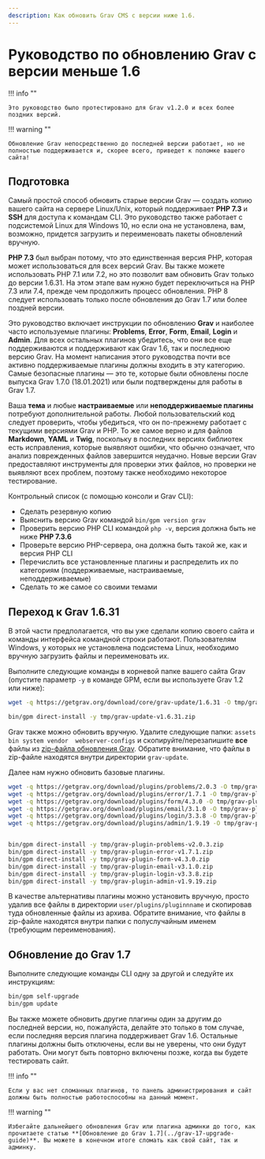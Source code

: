 ```yaml
---
description: Как обновить Grav CMS с версии ниже 1.6.
---
```


# Руководство по обновлению Grav с версии меньше 1.6

!!! info ""

    Это руководство было протестировано для Grav v1.2.0 и всех более поздних версий.

!!! warning ""

    Обновление Grav непосредственно до последней версии работает, но не полностью поддерживается и, скорее всего, приведет к поломке вашего сайта!

## Подготовка

Самый простой способ обновить старые версии Grav — создать копию вашего сайта на сервере Linux/Unix, который поддерживает **PHP 7.3** и **SSH** для доступа к командам CLI. Это руководство также работает с подсистемой Linux для Windows 10, но если она не установлена, вам, возможно, придется загрузить и переименовать пакеты обновлений вручную.

**PHP 7.3** был выбран потому, что это единственная версия PHP, которая может использоваться для всех версий Grav. Вы также можете использовать PHP 7.1 или 7.2, но это позволит вам обновить Grav только до версии 1.6.31. На этом этапе вам нужно будет переключиться на PHP 7.3 или 7.4, прежде чем продолжить процесс обновления. PHP 8 следует использовать только после обновления до Grav 1.7 или более поздней версии.

Это руководство включает инструкции по обновлению **Grav** и наиболее часто используемые плагины: **Problems**, **Error**, **Form**, **Email**, **Login** и **Admin**. Для всех остальных плагинов убедитесь, что они все еще поддерживаются и поддерживают как Grav 1.6, так и последнюю версию Grav. На момент написания этого руководства почти все активно поддерживаемые плагины должны входить в эту категорию. Самые безопасные плагины — это те, которые были обновлены после выпуска Grav 1.7.0 (18.01.2021) или были подтверждены для работы в Grav 1.7.

Ваша **тема** и любые **настраиваемые** или **неподдерживаемые плагины** потребуют дополнительной работы. Любой пользовательский код следует проверить, чтобы убедиться, что он по-прежнему работает с текущими версиями Grav и PHP. То же самое верно и для файлов **Markdown**, **YAML** и **Twig**, поскольку в последних версиях библиотек есть исправления, которые выявляют ошибки, что обычно означает, что анализ поврежденных файлов завершится неудачно. Новые версии Grav предоставляют инструменты для проверки этих файлов, но проверки не выявляют всех проблем, поэтому также необходимо некоторое тестирование.

Контрольный список (с помощью консоли и Grav CLI):

* Сделать резервную копию
* Выяснить версию Grav командой `bin/gpm version grav`
* Проверить версию PHP CLI командой `php -v`, версия должна быть не ниже **PHP 7.3.6**
* Проверьте версию PHP-сервера, она должна быть такой же, как и версия PHP CLI
* Перечислить все установленные плагины и распределить их по категориям (поддерживаемые, настраиваемые, неподдерживаемые)
* Сделать то же самое со своими темами

## Переход к Grav 1.6.31

В этой части предполагается, что вы уже сделали копию своего сайта и команды интерфейса командной строки работают. Пользователям Windows, у которых не установлена ​​подсистема Linux, необходимо вручную загрузить файлы и переименовать их.

Выполните следующие команды в корневой папке вашего сайта Grav (опустите параметр `-y` в команде GPM, если вы используете Grav 1.2 или ниже):

```bash
wget -q https://getgrav.org/download/core/grav-update/1.6.31 -O tmp/grav-update-v1.6.31.zip

bin/gpm direct-install -y tmp/grav-update-v1.6.31.zip
```

Grav также можно обновить вручную. Удалите следующие папки: `assets bin system vendor  webserver-configs` и скопируйте/перезапишите **все** файлы из [zip-файла обновления Grav](https://getgrav.org/download/core/grav-update/1.6.31). Обратите внимание, что файлы в zip-файле находятся внутри директории `grav-update`.

Далее нам нужно обновить базовые плагины.

```bash
wget -q https://getgrav.org/download/plugins/problems/2.0.3 -O tmp/grav-plugin-problems-v2.0.3.zip
wget -q https://getgrav.org/download/plugins/error/1.7.1 -O tmp/grav-plugin-error-v1.7.1.zip
wget -q https://getgrav.org/download/plugins/form/4.3.0 -O tmp/grav-plugin-form-v4.3.0.zip
wget -q https://getgrav.org/download/plugins/email/3.1.0 -O tmp/grav-plugin-email-v3.1.0.zip
wget -q https://getgrav.org/download/plugins/login/3.3.8 -O tmp/grav-plugin-login-v3.3.8.zip
wget -q https://getgrav.org/download/plugins/admin/1.9.19 -O tmp/grav-plugin-admin-v1.9.19.zip


bin/gpm direct-install -y tmp/grav-plugin-problems-v2.0.3.zip
bin/gpm direct-install -y tmp/grav-plugin-error-v1.7.1.zip
bin/gpm direct-install -y tmp/grav-plugin-form-v4.3.0.zip
bin/gpm direct-install -y tmp/grav-plugin-email-v3.1.0.zip
bin/gpm direct-install -y tmp/grav-plugin-login-v3.3.8.zip
bin/gpm direct-install -y tmp/grav-plugin-admin-v1.9.19.zip
```

В качестве альтернативы плагины можно установить вручную, просто удалив все файлы в директории `user/plugins/pluginnname` и скопировав туда обновленные файлы из архива. Обратите внимание, что файлы в zip-файле находятся внутри папки с полуслучайным именем (требующим переименования).

## Обновление до Grav 1.7

Выполните следующие команды CLI одну за другой и следуйте их инструкциям:

```bash
bin/gpm self-upgrade
bin/gpm update
```

Вы также можете обновить другие плагины один за другим до последней версии, но, пожалуйста, делайте это только в том случае, если последняя версия плагина поддерживает Grav 1.6. Остальные плагины должны быть отключены, если вы не уверены, что они будут работать. Они могут быть повторно включены позже, когда вы будете тестировать сайт.

!!! info ""

    Если у вас нет сломанных плагинов, то панель администрирования и сайт должны быть полностью работоспособны на данный момент.

!!! warning ""

    Избегайте дальнейшего обновления Grav или плагина админки до того, как прочитаете статью **[Обновление до Grav 1.7](../grav-17-upgrade-guide)**. Вы можете в конечном итоге сломать как свой сайт, так и админку.
